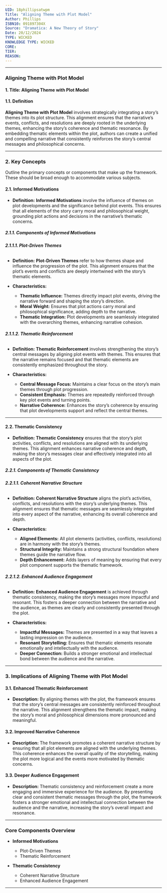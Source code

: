 ```yaml
---
UID: 18phillipsatwpm
Title: "Aligning Theme with Plot Model"
Author: Phillips
ISBN10: 091897304X
Source: "Dramatica: A New Theory of Story"
Date: 20/12/2024
TYPE: WICKED
KNOWLEDGE TYPE: WICKED
CORE:
TIER:
REASON:
---
```


---

### **Aligning Theme with Plot Model**

#### **1. Title: Aligning Theme with Plot Model**

#### **1.1. Definition**

**Aligning Theme with Plot Model** involves strategically integrating a story’s themes into its plot structure. This alignment ensures that the narrative’s events, conflicts, and resolutions are deeply rooted in the underlying themes, enhancing the story’s coherence and thematic resonance. By embedding thematic elements within the plot, authors can create a unified and compelling narrative that consistently reinforces the story’s central messages and philosophical concerns.

---

### **2. Key Concepts**

Outline the primary concepts or components that make up the framework. These should be broad enough to accommodate various subjects.

#### **2.1. Informed Motivations**

- **Definition:**
  **Informed Motivations** involve the influence of themes on plot developments and the significance behind plot events. This ensures that all elements of the story carry moral and philosophical weight, grounding plot actions and decisions in the narrative’s thematic concerns.

##### **2.1.1. Components of Informed Motivations**

###### **2.1.1.1. Plot-Driven Themes**

- **Definition:**
  **Plot-Driven Themes** refer to how themes shape and influence the progression of the plot. This alignment ensures that the plot’s events and conflicts are deeply intertwined with the story’s thematic elements.

- **Characteristics:**
  - **Thematic Influence:** Themes directly impact plot events, driving the narrative forward and shaping the story’s direction.
  - **Moral Weight:** Ensures that plot actions carry moral and philosophical significance, adding depth to the narrative.
  - **Thematic Integration:** Plot developments are seamlessly integrated with the overarching themes, enhancing narrative cohesion.

###### **2.1.1.2. Thematic Reinforcement**

- **Definition:**
  **Thematic Reinforcement** involves strengthening the story’s central messages by aligning plot events with themes. This ensures that the narrative remains focused and that thematic elements are consistently emphasized throughout the story.

- **Characteristics:**
  - **Central Message Focus:** Maintains a clear focus on the story’s main themes through plot progression.
  - **Consistent Emphasis:** Themes are repeatedly reinforced through key plot events and turning points.
  - **Narrative Coherence:** Enhances the story’s coherence by ensuring that plot developments support and reflect the central themes.

---

#### **2.2. Thematic Consistency**

- **Definition:**
  **Thematic Consistency** ensures that the story’s plot activities, conflicts, and resolutions are aligned with its underlying themes. This alignment enhances narrative coherence and depth, making the story’s messages clear and effectively integrated into all aspects of the plot.

##### **2.2.1. Components of Thematic Consistency**

###### **2.2.1.1. Coherent Narrative Structure**

- **Definition:**
  **Coherent Narrative Structure** aligns the plot’s activities, conflicts, and resolutions with the story’s underlying themes. This alignment ensures that thematic messages are seamlessly integrated into every aspect of the narrative, enhancing its overall coherence and depth.

- **Characteristics:**
  - **Aligned Elements:** All plot elements (activities, conflicts, resolutions) are in harmony with the story’s themes.
  - **Structural Integrity:** Maintains a strong structural foundation where themes guide the narrative flow.
  - **Depth Enhancement:** Adds layers of meaning by ensuring that every plot component supports the thematic framework.

###### **2.2.1.2. Enhanced Audience Engagement**

- **Definition:**
  **Enhanced Audience Engagement** is achieved through thematic consistency, making the story’s messages more impactful and resonant. This fosters a deeper connection between the narrative and the audience, as themes are clearly and consistently presented through the plot.

- **Characteristics:**
  - **Impactful Messages:** Themes are presented in a way that leaves a lasting impression on the audience.
  - **Resonant Storytelling:** Ensures that thematic elements resonate emotionally and intellectually with the audience.
  - **Deeper Connection:** Builds a stronger emotional and intellectual bond between the audience and the narrative.

---

### **3. Implications of Aligning Theme with Plot Model**

#### **3.1. Enhanced Thematic Reinforcement**

- **Description:**
  By aligning themes with the plot, the framework ensures that the story’s central messages are consistently reinforced throughout the narrative. This alignment strengthens the thematic impact, making the story’s moral and philosophical dimensions more pronounced and meaningful.

#### **3.2. Improved Narrative Coherence**

- **Description:**
  The framework promotes a coherent narrative structure by ensuring that all plot elements are aligned with the underlying themes. This coherence enhances the overall quality of the storytelling, making the plot more logical and the events more motivated by thematic concerns.

#### **3.3. Deeper Audience Engagement**

- **Description:**
  Thematic consistency and reinforcement create a more engaging and immersive experience for the audience. By presenting clear and consistent thematic messages through the plot, the framework fosters a stronger emotional and intellectual connection between the audience and the narrative, increasing the story’s overall impact and resonance.

---

### **Core Components Overview**

- **Informed Motivations**

  - Plot-Driven Themes
  - Thematic Reinforcement

- **Thematic Consistency**
  - Coherent Narrative Structure
  - Enhanced Audience Engagement

---
